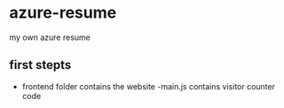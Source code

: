 # azure-resume
my own azure resume 


## first stepts 
- frontend folder contains the website 
-main.js contains visitor counter code 